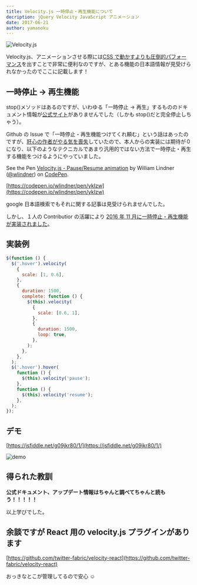 ```yaml
---
title: Velocity.js 一時停止・再生機能について
decription: jQuery Velocity JavaScript アニメーション
date: 2017-06-21
author: yamanoku
---
```


![Velocity.js](https://i.gyazo.com/e4ff99807a7e6917ee9f5dfa0be8f5fc.png)

Velocity.js、アニメーションさせる際には[CSS で動かすよりも圧倒的パフォーマンス](https://davidwalsh.name/css-js-animation)を出すことで非常に便利なのですが、とある機能の日本語情報が見受けられなかったのでここに記載します！

## 一時停止 → 再生機能

stop()メソッドはあるのですが、いわゆる「一時停止 → 再生」するもののドキュメント情報が[公式サイト](http://velocityjs.org/)がありませんでした（しかも stop()だと完全停止しちゃう）。

Github の Issue で「一時停止・再生機能つけてくれ頼む」という話はあったのですが、[肝心の作者がやる気を喪失](https://github.com/julianshapiro/velocity/issues/14#issuecomment-56395478)していたので、本人からの実装には期待が０になり、以下のようなテクニカルであまり汎用的ではない方法で一時停止・再生する機能をつけるようにやっていました。

<p data-height="230" data-theme-id="0" data-slug-hash="ykIzw" data-default-tab="result" data-user="wlindner" data-embed-version="2" data-pen-title="Velocity.js - Pause/Resume animation" class="codepen">See the Pen <a href="https://codepen.io/wlindner/pen/ykIzw/">Velocity.js - Pause/Resume animation</a> by William Lindner (<a href="https://codepen.io/wlindner">@wlindner</a>) on <a href="https://codepen.io">CodePen</a>.</p>
<script async src="https://production-assets.codepen.io/assets/embed/ei.js"></script>

[https://codepen.io/wlindner/pen/ykIzw](https://codepen.io/wlindner/pen/ykIzw)

google 日本語検索でもそれに関する記事は見受けられませんでした。

しかし、１人の Contributior の活躍により [2016 年 11 月に一時停止・再生機能が実装されました](https://github.com/julianshapiro/velocity/pull/718)。

## 実装例

```js
$(function () {
  $('.hover').velocity(
    {
      scale: [1, 0.6],
    },
    {
      duration: 1500,
      complete: function () {
        $(this).velocity(
          {
            scale: [0.6, 1],
          },
          {
            duration: 1500,
            loop: true,
          },
        );
      },
    },
  );
  $('.hover').hover(
    function () {
      $(this).velocity('pause');
    },
    function () {
      $(this).velocity('resume');
    },
  );
});
```

## デモ

[https://jsfiddle.net/g09jkr80/1/](https://jsfiddle.net/g09jkr80/1/)

![demo](https://i.gyazo.com/cc2cc731deccdd699f8f16437702945f.gif)

## 得られた教訓

**公式ドキュメント、アップデート情報はちゃんと調べてちゃんと読もう！！！！！**

以上学びでした。

## 余談ですが React 用の velocity.js プラグインがあります

[https://github.com/twitter-fabric/velocity-react](https://github.com/twitter-fabric/velocity-react)

おっきなとこが管理してるので安心 ☺
